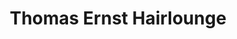---
title: "Thomas Ernst Hairlounge"
url: /buchholz-in-der-nordheide/thomas-ernst-hairlounge/
shop: Friseur
---